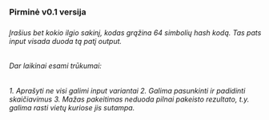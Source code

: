 <h3> Pirminė v0.1 versija <h3>
  
  
<h6> Įrašius bet kokio ilgio sakinį, kodas grąžina 64 simbolių hash kodą. Tas pats input visada duoda tą patį output.<h6>
<h6> Dar laikinai esami trūkumai: <h6>
  1. Aprašyti ne visi galimi input variantai
  2. Galima pasunkinti ir padidinti skaičiavimus
  3. Mažas pakeitimas neduoda pilnai pakeisto rezultato, t.y. galima rasti vietų kuriose jis sutampa.
